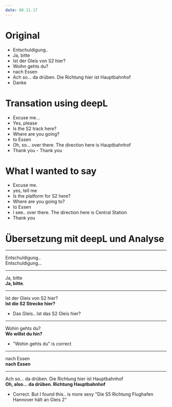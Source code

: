 ```yaml
---
date: 08.11.17
---
```


# Original
- Entschuldigung.. 
- Ja, bitte
- Ist der Gleis von S2 hier?
- Woihn gehts du?
- nach Essen
- Ach so... da drüben. Die Richtung hier ist Hauptbahnhof
- Danke

# Transation using deepL
- Excuse me... 
- Yes, please
- Is the S2 track here?
- Where are you going?
- to Essen
- Oh, so... over there. The direction here is Hauptbahnhof
- Thank you - Thank you

# What I wanted to say
- Excuse me.
- yes, tell me
- Is the platform for S2 here?
- Where are you going to?
- to Essen
- I see.. over there. The direction here is Central Station
- Thank you

# Übersetzung mit deepL und Analyse
---
Entschuldigung..  
Entschuldigung...   

---
Ja, bitte  
**Ja, bitte**.  

---
Ist der Gleis von S2 hier?  
**Ist die S2 Strecke hier?**  

- Das Gleis.. Ist das S2 Gleis hier?

---
Wohin gehts du?  
**Wo willst du hin?**  

- "Wohin gehts du" is correct

---
nach Essen  
**nach Essen**  

---
Ach so... da drüben. Die Richtung hier ist Hauptbahnhof  
**Oh, also... da drüben. Richtung Hauptbahnhof**  

- Correct. But I found this.. is more sexy "Die S5 Richtung Flughafen Hannover hält an Gleis 2"
